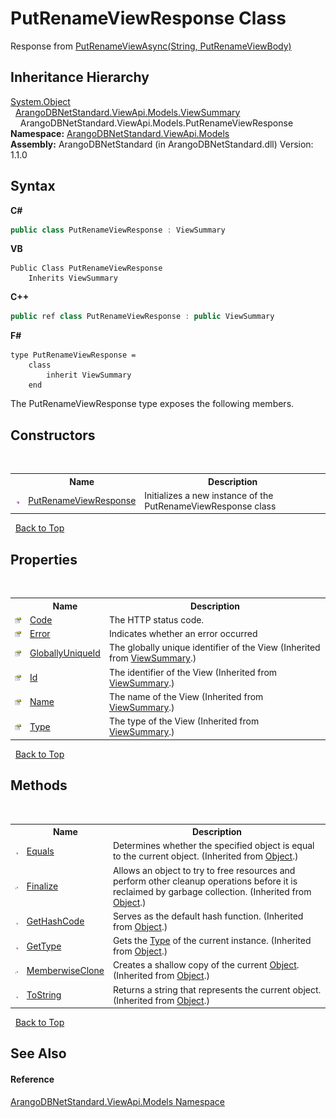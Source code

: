 # PutRenameViewResponse Class
 

Response from <a href="c56e8f89-0103-0762-5b66-0de6a1a807c7">PutRenameViewAsync(String, PutRenameViewBody)</a>


## Inheritance Hierarchy
<a href="https://docs.microsoft.com/dotnet/api/system.object" target="_blank" rel="noopener noreferrer">System.Object</a><br />&nbsp;&nbsp;<a href="358c6228-6714-724c-0b57-e9be4a2c3357">ArangoDBNetStandard.ViewApi.Models.ViewSummary</a><br />&nbsp;&nbsp;&nbsp;&nbsp;ArangoDBNetStandard.ViewApi.Models.PutRenameViewResponse<br />
**Namespace:**&nbsp;<a href="23bbeb16-c099-4f2c-4dad-2e67e1a19df4">ArangoDBNetStandard.ViewApi.Models</a><br />**Assembly:**&nbsp;ArangoDBNetStandard (in ArangoDBNetStandard.dll) Version: 1.1.0

## Syntax

**C#**<br />
``` C#
public class PutRenameViewResponse : ViewSummary
```

**VB**<br />
``` VB
Public Class PutRenameViewResponse
	Inherits ViewSummary
```

**C++**<br />
``` C++
public ref class PutRenameViewResponse : public ViewSummary
```

**F#**<br />
``` F#
type PutRenameViewResponse =  
    class
        inherit ViewSummary
    end
```

The PutRenameViewResponse type exposes the following members.


## Constructors
&nbsp;<table><tr><th></th><th>Name</th><th>Description</th></tr><tr><td>![Public method](media/pubmethod.gif "Public method")</td><td><a href="50b4c94e-53ff-630d-66f6-6947d5e9115e">PutRenameViewResponse</a></td><td>
Initializes a new instance of the PutRenameViewResponse class</td></tr></table>&nbsp;
<a href="#putrenameviewresponse-class">Back to Top</a>

## Properties
&nbsp;<table><tr><th></th><th>Name</th><th>Description</th></tr><tr><td>![Public property](media/pubproperty.gif "Public property")</td><td><a href="c0adad52-ffa9-00de-83f7-975b5669c42f">Code</a></td><td>
The HTTP status code.</td></tr><tr><td>![Public property](media/pubproperty.gif "Public property")</td><td><a href="d9d766e7-01ad-c53e-fa37-b156fc041a8e">Error</a></td><td>
Indicates whether an error occurred</td></tr><tr><td>![Public property](media/pubproperty.gif "Public property")</td><td><a href="660aae21-d99c-d26f-6ed4-8c7a18d493e1">GloballyUniqueId</a></td><td>
The globally unique identifier of the View
 (Inherited from <a href="358c6228-6714-724c-0b57-e9be4a2c3357">ViewSummary</a>.)</td></tr><tr><td>![Public property](media/pubproperty.gif "Public property")</td><td><a href="74a9088a-13d1-8710-5dce-191fc14dd171">Id</a></td><td>
The identifier of the View
 (Inherited from <a href="358c6228-6714-724c-0b57-e9be4a2c3357">ViewSummary</a>.)</td></tr><tr><td>![Public property](media/pubproperty.gif "Public property")</td><td><a href="164e4019-da89-5e2b-28d0-d0c8bca47757">Name</a></td><td>
The name of the View
 (Inherited from <a href="358c6228-6714-724c-0b57-e9be4a2c3357">ViewSummary</a>.)</td></tr><tr><td>![Public property](media/pubproperty.gif "Public property")</td><td><a href="c238d8bb-c093-4993-77dc-122d8f434fda">Type</a></td><td>
The type of the View
 (Inherited from <a href="358c6228-6714-724c-0b57-e9be4a2c3357">ViewSummary</a>.)</td></tr></table>&nbsp;
<a href="#putrenameviewresponse-class">Back to Top</a>

## Methods
&nbsp;<table><tr><th></th><th>Name</th><th>Description</th></tr><tr><td>![Public method](media/pubmethod.gif "Public method")</td><td><a href="https://docs.microsoft.com/dotnet/api/system.object.equals#system-object-equals(system-object)" target="_blank" rel="noopener noreferrer">Equals</a></td><td>
Determines whether the specified object is equal to the current object.
 (Inherited from <a href="https://docs.microsoft.com/dotnet/api/system.object" target="_blank" rel="noopener noreferrer">Object</a>.)</td></tr><tr><td>![Protected method](media/protmethod.gif "Protected method")</td><td><a href="https://docs.microsoft.com/dotnet/api/system.object.finalize#system-object-finalize" target="_blank" rel="noopener noreferrer">Finalize</a></td><td>
Allows an object to try to free resources and perform other cleanup operations before it is reclaimed by garbage collection.
 (Inherited from <a href="https://docs.microsoft.com/dotnet/api/system.object" target="_blank" rel="noopener noreferrer">Object</a>.)</td></tr><tr><td>![Public method](media/pubmethod.gif "Public method")</td><td><a href="https://docs.microsoft.com/dotnet/api/system.object.gethashcode#system-object-gethashcode" target="_blank" rel="noopener noreferrer">GetHashCode</a></td><td>
Serves as the default hash function.
 (Inherited from <a href="https://docs.microsoft.com/dotnet/api/system.object" target="_blank" rel="noopener noreferrer">Object</a>.)</td></tr><tr><td>![Public method](media/pubmethod.gif "Public method")</td><td><a href="https://docs.microsoft.com/dotnet/api/system.object.gettype#system-object-gettype" target="_blank" rel="noopener noreferrer">GetType</a></td><td>
Gets the <a href="https://docs.microsoft.com/dotnet/api/system.type" target="_blank" rel="noopener noreferrer">Type</a> of the current instance.
 (Inherited from <a href="https://docs.microsoft.com/dotnet/api/system.object" target="_blank" rel="noopener noreferrer">Object</a>.)</td></tr><tr><td>![Protected method](media/protmethod.gif "Protected method")</td><td><a href="https://docs.microsoft.com/dotnet/api/system.object.memberwiseclone#system-object-memberwiseclone" target="_blank" rel="noopener noreferrer">MemberwiseClone</a></td><td>
Creates a shallow copy of the current <a href="https://docs.microsoft.com/dotnet/api/system.object" target="_blank" rel="noopener noreferrer">Object</a>.
 (Inherited from <a href="https://docs.microsoft.com/dotnet/api/system.object" target="_blank" rel="noopener noreferrer">Object</a>.)</td></tr><tr><td>![Public method](media/pubmethod.gif "Public method")</td><td><a href="https://docs.microsoft.com/dotnet/api/system.object.tostring#system-object-tostring" target="_blank" rel="noopener noreferrer">ToString</a></td><td>
Returns a string that represents the current object.
 (Inherited from <a href="https://docs.microsoft.com/dotnet/api/system.object" target="_blank" rel="noopener noreferrer">Object</a>.)</td></tr></table>&nbsp;
<a href="#putrenameviewresponse-class">Back to Top</a>

## See Also


#### Reference
<a href="23bbeb16-c099-4f2c-4dad-2e67e1a19df4">ArangoDBNetStandard.ViewApi.Models Namespace</a><br />